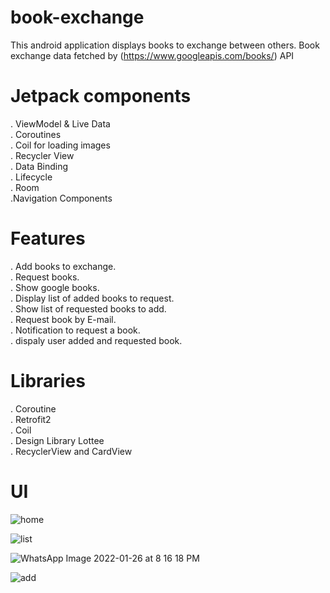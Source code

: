 # book-exchange
This android application displays books to exchange between others.
Book exchange data fetched by (https://www.googleapis.com/books/) API

# Jetpack components
. ViewModel & Live Data<br />
. Coroutines<br />
. Coil for loading images<br />
. Recycler View<br />
. Data Binding<br />
. Lifecycle<br />
. Room<br />
.Navigation Components<br />

# Features
. Add books to exchange.<br />
. Request books.<br />
. Show google books.<br />
. Display list of added books to request.<br />
. Show list of requested books to add.<br />
. Request book by E-mail.<br />
. Notification to request a book.<br />
. dispaly user added and requested book.<br />

# Libraries
. Coroutine<br />
. Retrofit2<br />
. Coil<br />
. Design Library Lottee<br />
. RecyclerView and CardView<br />

# UI
![home](https://user-images.githubusercontent.com/92260419/151214404-8d8d29ef-14bc-4290-bbc3-cff45f9597b3.jpeg)

![list](https://user-images.githubusercontent.com/92260419/151215121-3f7eea2f-f72a-404c-a81d-633f6b655d8c.jpeg)

![WhatsApp Image 2022-01-26 at 8 16 18 PM](https://user-images.githubusercontent.com/92260419/151215357-3c412511-812d-424e-8ad7-0c71ec757002.jpeg)

![add](https://user-images.githubusercontent.com/92260419/151222587-2da1ea87-241f-46c1-bdc7-097f07207d6d.jpeg)




